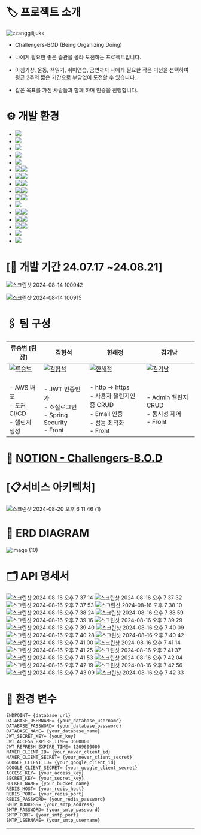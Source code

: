 
# 🏷️ 프로젝트 소개
![zzanggiljjuks](https://github.com/user-attachments/assets/394efca0-6631-4649-a30a-c330034e73d4)


- Challengers-BOD (Being Organizing Doing)
- 나에게 필요한 좋은 습관을 골라 도전하는 프로젝트입니다.

- 아침기상, 운동, 책읽기, 취미연습, 금연까지 나에게 필요한 작은 미션을 선택하여 평균 2주의 짧은 기간으로 부담없이 도전할 수 있습니다.
- 같은 목표를 가진 사람들과 함께 하며 인증을 진행합니다.

<div id="b">
 
# ⚙️ 개발 환경
* <img src="https://img.shields.io/badge/AWS-232F3E?style=for-the-badge&logo=amazonwebservices&logoColor=white">
* <img src="https://img.shields.io/badge/Amazon EC2-FF9900?style=for-the-badge&logo=amazonec2&logoColor=white">
* <img src="https://img.shields.io/badge/aws loadbalancing-8C4FFF?style=for-the-badge&logo=awselasticloadbalancing&logoColor=white">
* <img src="https://img.shields.io/badge/Amazon s3-569A31?style=for-the-badge&logo=amazons3&logoColor=white">
* <img src="https://img.shields.io/badge/Route 53-8C4FFF?style=for-the-badge&logo=amazonroute53&logoColor=white">
* <img src="https://img.shields.io/badge/nginx-009639?style=for-the-badge&logo=nginx&logoColor=white"><img src="https://img.shields.io/badge/1.24.0-515151?style=for-the-badge">
* <img src="https://img.shields.io/badge/docker-2496ED?style=for-the-badge&logo=docker&logoColor=white"><img src="https://img.shields.io/badge/27.1.1-515151?style=for-the-badge">
* <img src="https://img.shields.io/badge/Docker Compose-2496ED?style=for-the-badge&logo=docker&logoColor=white"><img src="https://img.shields.io/badge/2.29.1-515151?style=for-the-badge">
* <img src="https://img.shields.io/badge/java-007396?style=for-the-badge&logo=OpenJDK&logoColor=white"><img src="https://img.shields.io/badge/17-515151?style=for-the-badge">
* <img src="https://img.shields.io/badge/springboot-6DB33F?style=for-the-badge&logo=springboot&logoColor=white"><img src="https://img.shields.io/badge/3.3.0-515151?style=for-the-badge">
* <img src="https://img.shields.io/badge/Spring Security-6DB33F?style=for-the-badge&logo=Spring Security&logoColor=white">
* <img src="https://img.shields.io/badge/mysql-4479A1?style=for-the-badge&logo=mysql&logoColor=white"><img src="https://img.shields.io/badge/8.0.39-515151?style=for-the-badge">
* <img src="https://img.shields.io/badge/redis-FF4438?style=for-the-badge&logo=redis&logoColor=white"><img src="https://img.shields.io/badge/7.4.0-515151?style=for-the-badge">
* <img src="https://img.shields.io/badge/Vue.js-4FC08D?style=for-the-badge&logo=vuedotjs&logoColor=white"><img src="https://img.shields.io/badge/3.2.13-515151?style=for-the-badge">
* <img src="https://img.shields.io/badge/slack-4A154B?style=for-the-badge&logo=slack&logoColor=white">
* <img src="https://img.shields.io/badge/notion-000000?style=for-the-badge&logo=notion&logoColor=white">

<div id="c">

 # [📆 개발 기간 24.07.17 ~24.08.21]

 
![스크린샷 2024-08-14 100942](https://github.com/user-attachments/assets/479c36f2-abb5-4b63-9d9d-fc8d4a8f9249)

![스크린샷 2024-08-14 100915](https://github.com/user-attachments/assets/07a69d79-44e2-4a79-bc3f-4c3f3c89ef4c)

<div id="d">
 
# 🖇️ 팀 구성
| 류승범 [팀장]                         | 김형석                         | 한해정                         | 김기남                         |
|-------------------------------|-------------------------------|-------------------------------|-------------------------------|
| [![류승범](https://github.com/W-llama.png)](https://github.com/W-llama) | [![김형석](https://github.com/Hyungs0703.png)](https://github.com/Hyungs0703) | [![한해정](https://github.com/HaejungHan.png)](https://github.com/HaejungHan) | [![김기남](https://github.com/kimankim0001.png)](https://github.com/kimankim0001) |
|<br> - AWS 배포 <br> - 도커 CI/CD <br> - 챌린지 생성 |<br> - JWT 인증인가 <br> - 소셜로그인 <br> - Spring Security <br> - Front |<br> - http -> https <br> - 사용자 챌린지인증 CRUD <br> - Email 인증 <br> - 성능 최적화 <br> - Front |<br> - Admin 챌린지 CRUD <br> - 동시성 제어 <br> - Front |

<div id="e">
  
# 📑 [NOTION - Challengers-B.O.D](https://teamsparta.notion.site/Challengers-B-O-D-Being-Organizing-Doing-3230b076e9804b948eb35a6473c0dcf3)

<div id="f">

# [📋서비스 아키텍처]

![스크린샷 2024-08-20 오후 6 11 46 (1)](https://github.com/user-attachments/assets/2d074057-ae0f-4a95-b262-914f143d7207)


<div id="g">

# 📑 ERD DIAGRAM
![image (10)](https://github.com/user-attachments/assets/d26b0f2a-35c8-4991-8edb-0569fa80451a)

<div id="h">

# 🗂️ API 명세서
![스크린샷 2024-08-16 오후 7 37 14](https://github.com/user-attachments/assets/f921d960-54a7-417f-b79d-0cde236e2dff)
![스크린샷 2024-08-16 오후 7 37 32](https://github.com/user-attachments/assets/b9a58c14-a73c-4ee6-804f-7c119de15afa)
![스크린샷 2024-08-16 오후 7 37 53](https://github.com/user-attachments/assets/90e4d3d8-a874-4ed4-b5a2-ee6d26fd8c10)
![스크린샷 2024-08-16 오후 7 38 10](https://github.com/user-attachments/assets/4aed6aa7-af7c-4a0c-ab69-bf1e1a063459)
![스크린샷 2024-08-16 오후 7 38 24](https://github.com/user-attachments/assets/a00cb2d9-e0d7-4c6b-8237-c55e21c08fd5)
![스크린샷 2024-08-16 오후 7 38 59](https://github.com/user-attachments/assets/3b2ef1a4-1660-43f7-ad5d-960aaed6daee)
![스크린샷 2024-08-16 오후 7 39 16](https://github.com/user-attachments/assets/cd1a1c6a-27f0-44ae-bb08-c81e36824b22)
![스크린샷 2024-08-16 오후 7 39 29](https://github.com/user-attachments/assets/d1a50fc8-f592-4f55-b868-edc6622364a5)
![스크린샷 2024-08-16 오후 7 39 40](https://github.com/user-attachments/assets/5e327142-5dd5-4d98-9cf6-e055a6447b7b)
![스크린샷 2024-08-16 오후 7 40 09](https://github.com/user-attachments/assets/712d2157-2807-4d8f-93dd-978cef1548a2)
![스크린샷 2024-08-16 오후 7 40 28](https://github.com/user-attachments/assets/e8671f8b-8653-4f5a-96d2-8fa96ae914f9)
![스크린샷 2024-08-16 오후 7 40 42](https://github.com/user-attachments/assets/c003d576-d13d-43ba-a7f6-9825c8e0f24f)
![스크린샷 2024-08-16 오후 7 41 00](https://github.com/user-attachments/assets/e59fd586-9b28-4309-a410-1723e28edab9)
![스크린샷 2024-08-16 오후 7 41 14](https://github.com/user-attachments/assets/f60f22ea-e19b-4659-a495-f375cf5c0385)
![스크린샷 2024-08-16 오후 7 41 25](https://github.com/user-attachments/assets/7599fc18-269e-4b2b-be97-8e0c9d170463)
![스크린샷 2024-08-16 오후 7 41 37](https://github.com/user-attachments/assets/48e5767b-7633-4169-bf4e-9c0343b9063c)
![스크린샷 2024-08-16 오후 7 41 53](https://github.com/user-attachments/assets/7847f0e8-d5f9-4621-a021-b730f78d1536)
![스크린샷 2024-08-16 오후 7 42 04](https://github.com/user-attachments/assets/74cbec44-9f61-48af-a7ba-063ca8e402bb)
![스크린샷 2024-08-16 오후 7 42 19](https://github.com/user-attachments/assets/12128acd-8f49-417a-b22c-a4990cb12261)
![스크린샷 2024-08-16 오후 7 42 56](https://github.com/user-attachments/assets/c63a0dc4-eb87-41de-9c3a-ec55fccb60c9)
![스크린샷 2024-08-16 오후 7 43 09](https://github.com/user-attachments/assets/2ea3cf6d-39dc-4069-836d-73a16c399696)
![스크린샷 2024-08-16 오후 7 42 33](https://github.com/user-attachments/assets/bd4da23b-c9a2-492e-86d2-5cef2853b208)

<div id="i">

# 🔑 환경 변수
```
ENDPOINT= {database_url}
DATABASE_USERNAME= {your_database_username}
DATABASE_PASSWORD= {your_database_password}
DATABASE_NAME= {your_database_name}
JWT_SECRET_KEY= {your_key}
JWT_ACCESS_EXPIRE_TIME= 3600000
JWT_REFRESH_EXPIRE_TIME= 1209600000
NAVER_CLIENT_ID= {your_never_client_id}
NAVER_CLIENT_SECRET= {your_never_client_secret}
GOOGLE_CLIENT_ID= {your_google_client_id}
GOOGLE_CLIENT_SECRET= {your_google_client_secret}
ACCESS_KEY= {your_access_key}
SECRET_KEY= {your_secret_key}
BUCKET_NAME= {your_bucket_name}
REDIS_HOST= {your_redis_host}
REDIS_PORT= {your_redis_port}
REDIS_PASSWORD= {your_redis_password}
SMTP_ADDRESS= {your_smtp_address}
SMTP_PASSWORD= {your_smtp_password}
SMTP_PORT= {your_smtp_port}
SMTP_USERNAME= {your_smtp_username}
```
---



